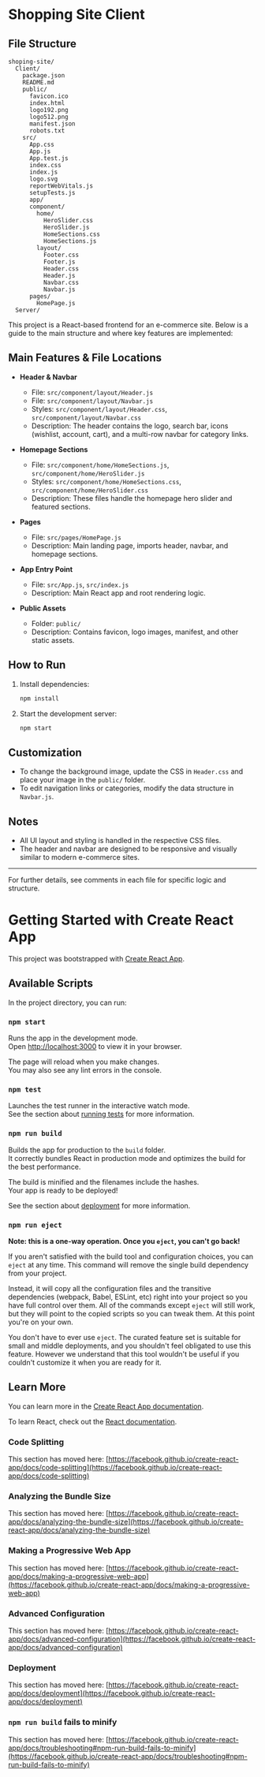 
# Shopping Site Client

## File Structure

```
shoping-site/
  Client/
    package.json
    README.md
    public/
      favicon.ico
      index.html
      logo192.png
      logo512.png
      manifest.json
      robots.txt
    src/
      App.css
      App.js
      App.test.js
      index.css
      index.js
      logo.svg
      reportWebVitals.js
      setupTests.js
      app/
      component/
        home/
          HeroSlider.css
          HeroSlider.js
          HomeSections.css
          HomeSections.js
        layout/
          Footer.css
          Footer.js
          Header.css
          Header.js
          Navbar.css
          Navbar.js
      pages/
        HomePage.js
  Server/
```

This project is a React-based frontend for an e-commerce site. Below is a guide to the main structure and where key features are implemented:

## Main Features & File Locations

- **Header & Navbar**
  - File: `src/component/layout/Header.js`
  - File: `src/component/layout/Navbar.js`
  - Styles: `src/component/layout/Header.css`, `src/component/layout/Navbar.css`
  - Description: The header contains the logo, search bar, icons (wishlist, account, cart), and a multi-row navbar for category links.

- **Homepage Sections**
  - File: `src/component/home/HomeSections.js`, `src/component/home/HeroSlider.js`
  - Styles: `src/component/home/HomeSections.css`, `src/component/home/HeroSlider.css`
  - Description: These files handle the homepage hero slider and featured sections.

- **Pages**
  - File: `src/pages/HomePage.js`
  - Description: Main landing page, imports header, navbar, and homepage sections.

- **App Entry Point**
  - File: `src/App.js`, `src/index.js`
  - Description: Main React app and root rendering logic.

- **Public Assets**
  - Folder: `public/`
  - Description: Contains favicon, logo images, manifest, and other static assets.

## How to Run

1. Install dependencies:
   ```bash
   npm install
   ```
2. Start the development server:
   ```bash
   npm start
   ```

## Customization
- To change the background image, update the CSS in `Header.css` and place your image in the `public/` folder.
- To edit navigation links or categories, modify the data structure in `Navbar.js`.

## Notes
- All UI layout and styling is handled in the respective CSS files.
- The header and navbar are designed to be responsive and visually similar to modern e-commerce sites.

---
For further details, see comments in each file for specific logic and structure.
# Getting Started with Create React App

This project was bootstrapped with [Create React App](https://github.com/facebook/create-react-app).

## Available Scripts

In the project directory, you can run:

### `npm start`

Runs the app in the development mode.\
Open [http://localhost:3000](http://localhost:3000) to view it in your browser.

The page will reload when you make changes.\
You may also see any lint errors in the console.

### `npm test`

Launches the test runner in the interactive watch mode.\
See the section about [running tests](https://facebook.github.io/create-react-app/docs/running-tests) for more information.

### `npm run build`

Builds the app for production to the `build` folder.\
It correctly bundles React in production mode and optimizes the build for the best performance.

The build is minified and the filenames include the hashes.\
Your app is ready to be deployed!

See the section about [deployment](https://facebook.github.io/create-react-app/docs/deployment) for more information.

### `npm run eject`

**Note: this is a one-way operation. Once you `eject`, you can't go back!**

If you aren't satisfied with the build tool and configuration choices, you can `eject` at any time. This command will remove the single build dependency from your project.

Instead, it will copy all the configuration files and the transitive dependencies (webpack, Babel, ESLint, etc) right into your project so you have full control over them. All of the commands except `eject` will still work, but they will point to the copied scripts so you can tweak them. At this point you're on your own.

You don't have to ever use `eject`. The curated feature set is suitable for small and middle deployments, and you shouldn't feel obligated to use this feature. However we understand that this tool wouldn't be useful if you couldn't customize it when you are ready for it.

## Learn More

You can learn more in the [Create React App documentation](https://facebook.github.io/create-react-app/docs/getting-started).

To learn React, check out the [React documentation](https://reactjs.org/).

### Code Splitting

This section has moved here: [https://facebook.github.io/create-react-app/docs/code-splitting](https://facebook.github.io/create-react-app/docs/code-splitting)

### Analyzing the Bundle Size

This section has moved here: [https://facebook.github.io/create-react-app/docs/analyzing-the-bundle-size](https://facebook.github.io/create-react-app/docs/analyzing-the-bundle-size)

### Making a Progressive Web App

This section has moved here: [https://facebook.github.io/create-react-app/docs/making-a-progressive-web-app](https://facebook.github.io/create-react-app/docs/making-a-progressive-web-app)

### Advanced Configuration

This section has moved here: [https://facebook.github.io/create-react-app/docs/advanced-configuration](https://facebook.github.io/create-react-app/docs/advanced-configuration)

### Deployment

This section has moved here: [https://facebook.github.io/create-react-app/docs/deployment](https://facebook.github.io/create-react-app/docs/deployment)

### `npm run build` fails to minify

This section has moved here: [https://facebook.github.io/create-react-app/docs/troubleshooting#npm-run-build-fails-to-minify](https://facebook.github.io/create-react-app/docs/troubleshooting#npm-run-build-fails-to-minify)
